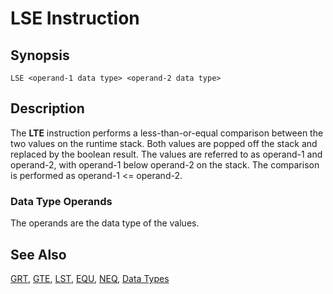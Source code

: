 # LSE Instruction

## Synopsis

```
LSE <operand-1 data type> <operand-2 data type>
```

## Description

The **LTE** instruction performs a less-than-or-equal comparison between the two
values on the runtime stack. Both values are popped off the stack and replaced
by the boolean result. The values are referred to as operand-1 and operand-2,
with operand-1 below operand-2 on the stack. The comparison is performed as
operand-1 <= operand-2.

### Data Type Operands

The operands are the data type of the values.

## See Also

[GRT](/icode/mne/grt), [GTE](/icode/mne/gte), [LST](/icode/mne/lst),
[EQU](/icode/mne/equ), [NEQ](/icode/mne/neq), [Data Types](/icode/types)
